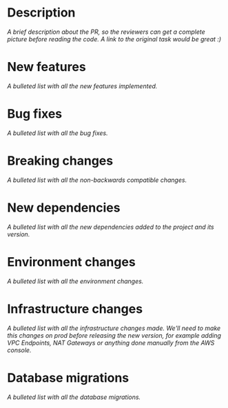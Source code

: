 # Description
*A brief description about the PR, so the reviewers can get a complete picture before reading the code. A link to the original task would be great :)*

# New features
*A bulleted list with all the new features implemented.*

# Bug fixes #
*A bulleted list with all the bug fixes.*

# Breaking changes 
*A bulleted list with all the non-backwards compatible changes.*

# New dependencies
*A bulleted list with all the new dependencies added to the project and its version.*

# Environment changes
*A bulleted list with all the environment changes.*

# Infrastructure changes
*A bulleted list with all the infrastructure changes made. We'll need to make this changes on prod before releasing the new version, for example adding VPC Endpoints, NAT Gateways or anything done manually from the AWS console.*

# Database migrations
*A bulleted list with all the database migrations.*
